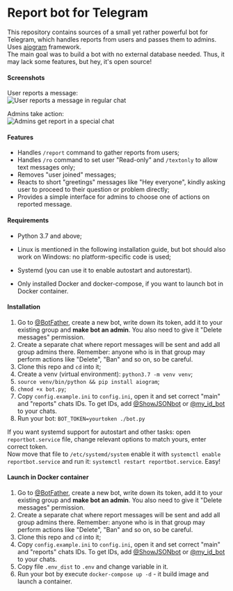 # Report bot for Telegram

This repository contains sources of a small yet rather powerful bot for Telegram, which handles reports from users and passes them to admins. Uses [aiogram](https://github.com/aiogram/aiogram) framework.  
The main goal was to build a bot with no external database needed. Thus, it may lack some features, but hey, it's open source!

#### Screenshots
User reports a message:  
![User reports a message in regular chat](screenshots/users_view.jpg)

Admins take action:  
![Admins get report in a special chat](screenshots/admin_view.jpg)

#### Features
* Handles `/report` command to gather reports from users;  
* Handles `/ro` command to set user "Read-only" and `/textonly` to allow text messages only;
* Removes "user joined" messages;  
* Reacts to short "greetings" messages like "Hey everyone", kindly asking user to proceed to their question or problem directly;  
* Provides a simple interface for admins to choose one of actions on reported message.

#### Requirements
* Python 3.7 and above;  
* Linux is mentioned in the following installation guide, but bot should also work on Windows: no platform-specific code is used;  
* Systemd (you can use it to enable autostart and autorestart).

* Only installed Docker and docker-compose, if you want to launch bot in Docker container.


#### Installation  
1. Go to [@BotFather](https://t.me/telegram), create a new bot, write down its token, add it to your existing group and **make bot an admin**. You also need to give it "Delete messages" permission.  
2. Create a separate chat where report messages will be sent and add all group admins there. Remember: anyone who is in that group may perform actions like "Delete", "Ban" and so on, so be careful.  
3. Clone this repo and `cd` into it;   
4. Create a venv (virtual environment): `python3.7 -m venv venv`;  
5. `source venv/bin/python && pip install aiogram`;  
6. `chmod +x bot.py`;  
7. Copy `config.example.ini` to `config.ini`, open it and set correct "main" and "reports" chats IDs. To get IDs, add [@ShowJSONbot](https://t.me/showjsonbot) or [@my_id_bot](https://t.me/my_id_bot) to your chats.  
8. Run your bot: `BOT_TOKEN=yourtoken ./bot.py`  

If you want systemd support for autostart and other tasks: open `reportbot.service` file, change relevant options to match yours, enter correct token.  
Now move that file to `/etc/systemd/system` enable it with `systemctl enable reportbot.service` and run it: `systemctl restart reportbot.service`. Easy!


#### Launch in Docker container
1. Go to [@BotFather](https://t.me/telegram), create a new bot, write down its token, add it to your existing group and **make bot an admin**. You also need to give it "Delete messages" permission.
2. Create a separate chat where report messages will be sent and add all group admins there. Remember: anyone who is in that group may perform actions like "Delete", "Ban" and so on, so be careful.
3. Clone this repo and `cd` into it;
4. Copy `config.example.ini` to `config.ini`, open it and set correct "main" and "reports" chats IDs. To get IDs, add [@ShowJSONbot](https://t.me/showjsonbot) or [@my_id_bot](https://t.me/my_id_bot) to your chats.
5. Copy file `.env_dist` to `.env` and change variable in it.
6. Run your bot by execute `docker-compose up -d` - it build image and launch a container.
